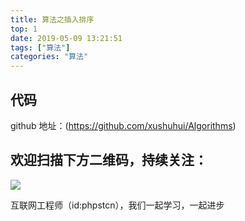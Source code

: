 ```yaml
---
title: 算法之插入排序
top: 1
date: 2019-05-09 13:21:51
tags: ["算法"]
categories: "算法"
---
```


## 代码

github 地址：(https://github.com/xushuhui/Algorithms)

## 欢迎扫描下方二维码，持续关注：
![](https://ww1.sinaimg.cn/large/a616b9a4gy1g4xzv954a4j20760763yo.jpg)

互联网工程师（id:phpstcn），我们一起学习，一起进步